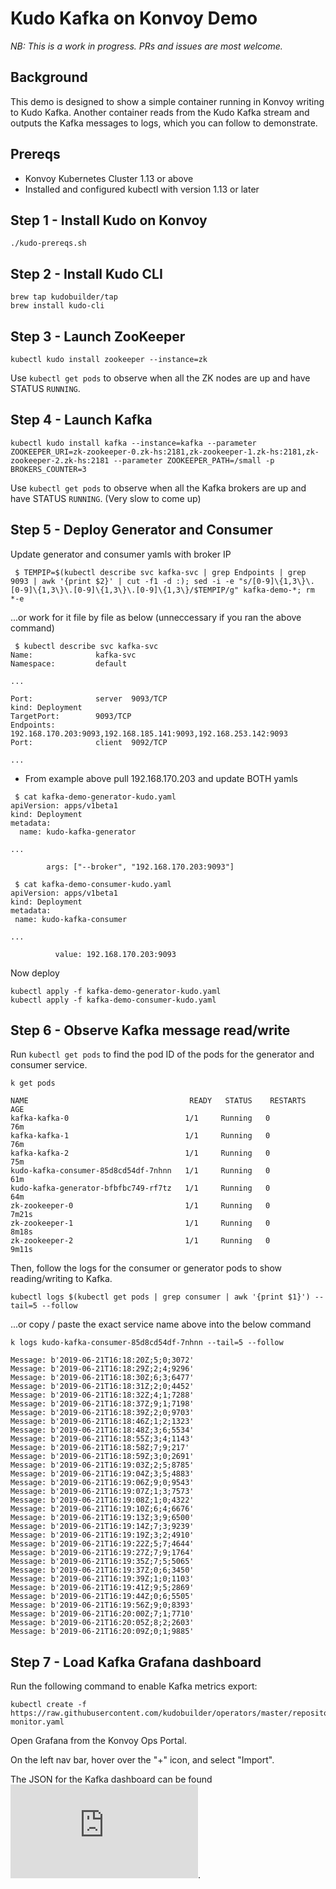# Kudo Kafka on Konvoy Demo

_NB: This is a work in progress. PRs and issues are most welcome._

## Background

This demo is designed to show a simple container running in Konvoy writing to Kudo Kafka. Another container reads from the Kudo Kafka stream and outputs the Kafka messages to logs, which you can follow to demonstrate.


## Prereqs 

- Konvoy Kubernetes Cluster 1.13 or above
- Installed and configured kubectl with version 1.13 or later


## Step 1 - Install Kudo on Konvoy

```
./kudo-prereqs.sh
```

## Step 2 - Install Kudo CLI

```
brew tap kudobuilder/tap
brew install kudo-cli
```

## Step 3 - Launch ZooKeeper

```
kubectl kudo install zookeeper --instance=zk
```

Use `kubectl get pods` to observe when all the ZK nodes are up and have STATUS `RUNNING`.


## Step 4 - Launch Kafka 

```
kubectl kudo install kafka --instance=kafka --parameter ZOOKEEPER_URI=zk-zookeeper-0.zk-hs:2181,zk-zookeeper-1.zk-hs:2181,zk-zookeeper-2.zk-hs:2181 --parameter ZOOKEEPER_PATH=/small -p BROKERS_COUNTER=3
```

Use `kubectl get pods` to observe when all the Kafka brokers are up and have STATUS `RUNNING`.  (Very slow to come up)


## Step 5 - Deploy Generator and Consumer

Update generator and consumer yamls with broker IP
```
 $ TEMPIP=$(kubectl describe svc kafka-svc | grep Endpoints | grep 9093 | awk '{print $2}' | cut -f1 -d :); sed -i -e "s/[0-9]\{1,3\}\.[0-9]\{1,3\}\.[0-9]\{1,3\}\.[0-9]\{1,3\}/$TEMPIP/g" kafka-demo-*; rm *-e
```
...or work for it file by file as below (unneccessary if you ran the above command)
```
 $ kubectl describe svc kafka-svc
Name:              kafka-svc
Namespace:         default

...

Port:              server  9093/TCP
kind: Deployment
TargetPort:        9093/TCP
Endpoints:         192.168.170.203:9093,192.168.185.141:9093,192.168.253.142:9093
Port:              client  9092/TCP

...
```
- From example above pull 192.168.170.203 and update BOTH yamls
```
 $ cat kafka-demo-generator-kudo.yaml
apiVersion: apps/v1beta1
kind: Deployment
metadata:
  name: kudo-kafka-generator
  
...

        args: ["--broker", "192.168.170.203:9093"]
        
 $ cat kafka-demo-consumer-kudo.yaml
apiVersion: apps/v1beta1
kind: Deployment
metadata:
 name: kudo-kafka-consumer

...

          value: 192.168.170.203:9093
```

Now deploy
```
kubectl apply -f kafka-demo-generator-kudo.yaml
kubectl apply -f kafka-demo-consumer-kudo.yaml
```

## Step 6 - Observe Kafka message read/write


Run `kubectl get pods` to find the pod ID of the pods for the generator and consumer service.

```
k get pods

NAME                                    READY   STATUS    RESTARTS   AGE
kafka-kafka-0                          1/1     Running   0          76m
kafka-kafka-1                          1/1     Running   0          76m
kafka-kafka-2                          1/1     Running   0          75m
kudo-kafka-consumer-85d8cd54df-7nhnn   1/1     Running   0          61m
kudo-kafka-generator-bfbfbc749-rf7tz   1/1     Running   0          64m
zk-zookeeper-0                         1/1     Running   0          7m21s
zk-zookeeper-1                         1/1     Running   0          8m18s
zk-zookeeper-2                         1/1     Running   0          9m11s
```

Then, follow the logs for the consumer or generator pods to show reading/writing to Kafka.
```
kubectl logs $(kubectl get pods | grep consumer | awk '{print $1}') --tail=5 --follow
```
...or copy / paste the exact service name above into the below command
```
k logs kudo-kafka-consumer-85d8cd54df-7nhnn --tail=5 --follow

Message: b'2019-06-21T16:18:20Z;5;0;3072'
Message: b'2019-06-21T16:18:29Z;2;4;9296'
Message: b'2019-06-21T16:18:30Z;6;3;6477'
Message: b'2019-06-21T16:18:31Z;2;0;4452'
Message: b'2019-06-21T16:18:32Z;4;1;7288'
Message: b'2019-06-21T16:18:37Z;9;1;7198'
Message: b'2019-06-21T16:18:39Z;2;0;9703'
Message: b'2019-06-21T16:18:46Z;1;2;1323'
Message: b'2019-06-21T16:18:48Z;3;6;5534'
Message: b'2019-06-21T16:18:55Z;3;4;1143'
Message: b'2019-06-21T16:18:58Z;7;9;217'
Message: b'2019-06-21T16:18:59Z;3;0;2691'
Message: b'2019-06-21T16:19:03Z;2;5;8785'
Message: b'2019-06-21T16:19:04Z;3;5;4883'
Message: b'2019-06-21T16:19:06Z;9;0;9543'
Message: b'2019-06-21T16:19:07Z;1;3;7573'
Message: b'2019-06-21T16:19:08Z;1;0;4322'
Message: b'2019-06-21T16:19:10Z;6;4;6676'
Message: b'2019-06-21T16:19:13Z;3;9;6500'
Message: b'2019-06-21T16:19:14Z;7;3;9239'
Message: b'2019-06-21T16:19:19Z;3;2;4910'
Message: b'2019-06-21T16:19:22Z;5;7;4644'
Message: b'2019-06-21T16:19:27Z;7;9;1764'
Message: b'2019-06-21T16:19:35Z;7;5;5065'
Message: b'2019-06-21T16:19:37Z;0;6;3450'
Message: b'2019-06-21T16:19:39Z;1;0;1103'
Message: b'2019-06-21T16:19:41Z;9;5;2869'
Message: b'2019-06-21T16:19:44Z;0;6;5505'
Message: b'2019-06-21T16:19:56Z;9;0;8393'
Message: b'2019-06-21T16:20:00Z;7;1;7710'
Message: b'2019-06-21T16:20:05Z;8;2;2603'
Message: b'2019-06-21T16:20:09Z;0;1;9885'

```

## Step 7 - Load Kafka Grafana dashboard

Run the following command to enable Kafka metrics export:

```
kubectl create -f https://raw.githubusercontent.com/kudobuilder/operators/master/repository/kafka/docs/v0.1/resources/service-monitor.yaml
```

Open Grafana from the Konvoy Ops Portal.

On the left nav bar, hover over the "+" icon, and select "Import". 

The JSON for the Kafka dashboard can be found ![here](https://github.com/kudobuilder/operators/blob/master/repository/kafka/docs/v0.1/resources/grafana-dashboard.json).


